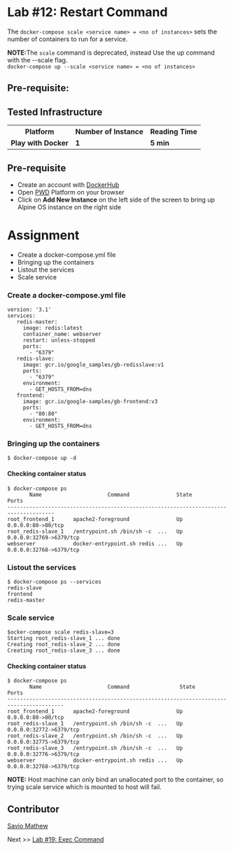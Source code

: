 # Lab #12: Restart Command
The `docker-compose scale <service name> = <no of instances>` sets the number of containers to run for a service.

<b>NOTE:</b>The `scale` command is deprecated, instead Use the up command with the --scale flag.<br>
`docker-compose up --scale <service name> = <no of instances>`

## Pre-requisite:

## Tested Infrastructure

<table class="tg">
  <tr>
    <th class="tg-yw4l"><b>Platform</b></th>
    <th class="tg-yw4l"><b>Number of Instance</b></th>
    <th class="tg-yw4l"><b>Reading Time</b></th>
    
  </tr>
  <tr>
    <td class="tg-yw4l"><b> Play with Docker</b></td>
    <td class="tg-yw4l"><b>1</b></td>
    <td class="tg-yw4l"><b>5 min</b></td>
    
  </tr>
  
</table>

## Pre-requisite

- Create an account with [DockerHub](https://hub.docker.com)
- Open [PWD](https://labs.play-with-docker.com/) Platform on your browser 
- Click on **Add New Instance** on the left side of the screen to bring up Alpine OS instance on the right side

# Assignment
- Create a docker-compose.yml file
- Bringing up the containers
- Listout the services
- Scale service

### Create a docker-compose.yml file
```
version: '3.1'
services:
   redis-master:
     image: redis:latest 
     container_name: webserver
     restart: unless-stopped
     ports:
       - "6379"
   redis-slave: 
     image: gcr.io/google_samples/gb-redisslave:v1 
     ports: 
       - "6379"
     environment: 
       - GET_HOSTS_FROM=dns
   frontend: 
     image: gcr.io/google-samples/gb-frontend:v3 
     ports: 
       - "80:80" 
     environment: 
       - GET_HOSTS_FROM=dns
```

### Bringing up the containers
```
$ docker-compose up -d
```

#### Checking container status
```
$ docker-compose ps
       Name                     Command               State            Ports         
-------------------------------------------------------------------------------------
root_frontend_1      apache2-foreground               Up      0.0.0.0:80->80/tcp     
root_redis-slave_1   /entrypoint.sh /bin/sh -c  ...   Up      0.0.0.0:32769->6379/tcp
webserver            docker-entrypoint.sh redis ...   Up      0.0.0.0:32768->6379/tcp  
```

### Listout the services
```
$ docker-compose ps --services
redis-slave
frontend
redis-master
```

### Scale service 
```
$ocker-compose scale redis-slave=3
Starting root_redis-slave_1 ... done
Creating root_redis-slave_2 ... done
Creating root_redis-slave_3 ... done
```
#### Checking container status
```
$ docker-compose ps
       Name                     Command                State              Ports         
----------------------------------------------------------------------------------------
root_frontend_1      apache2-foreground               Up         0.0.0.0:80->80/tcp                      
root_redis-slave_1   /entrypoint.sh /bin/sh -c  ...   Up         0.0.0.0:32772->6379/tcp
root_redis-slave_2   /entrypoint.sh /bin/sh -c  ...   Up         0.0.0.0:32775->6379/tcp
root_redis-slave_3   /entrypoint.sh /bin/sh -c  ...   Up         0.0.0.0:32776->6379/tcp
webserver            docker-entrypoint.sh redis ...   Up         0.0.0.0:32768->6379/tcp
```
<b>NOTE:</b> Host machine can only bind an unallocated port to the container, so trying scale service which is mounted to host will fail.

## Contributor
[Savio Mathew](https://www.linkedin.com/in/saviovettoor)

Next >> [Lab #19: Exec Command](http://dockerlabs.collabnix.com/intermediate/workshop/DockerCompose/Lab_%234:Exec_Command.html)

